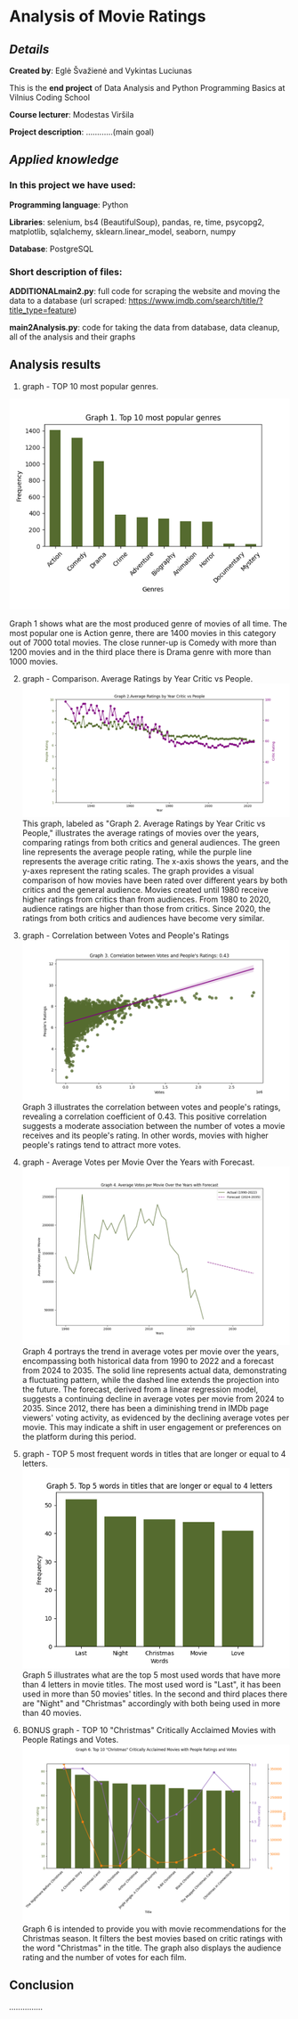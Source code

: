 # Analysis of Movie Ratings

## _Details_

**Created by**: Eglė Švažienė and Vykintas Luciunas

This is the **end project** of Data Analysis and Python Programming Basics at Vilnius Coding School

**Course lecturer**: Modestas Viršila

**Project description**: ............(main goal)

## _Applied knowledge_

### In this project we have used:

**Programming language**: Python

**Libraries**: selenium, bs4 (BeautifulSoup), pandas, re, time, psycopg2, matplotlib, sqlalchemy, sklearn.linear_model, seaborn, numpy

**Database**: PostgreSQL

### Short description of files:

**ADDITIONALmain2.py**: full code for scraping the website and moving the data to a database (url scraped: https://www.imdb.com/search/title/?title_type=feature)

**main2Analysis.py**: code for taking the data from database, data cleanup, all of the analysis and their graphs

## Analysis results


1. graph - TOP 10 most popular genres.

![1_graph_old5.png](1_graph_old5.png)

Graph 1 shows what are the most produced genre of movies of all time. The most popular one is Action genre, there are 1400 movies in this category out of 7000 total movies. The close runner-up is Comedy with more than 1200 movies and in the third place there is Drama genre with more than 1000 movies.


2. graph - Comparison. Average Ratings by Year Critic vs People.
![2_graph_old3.png](2_graph_old3.png)
This graph, labeled as "Graph 2. Average Ratings by Year Critic vs People," illustrates the average ratings of movies over the years, comparing ratings from both critics and general audiences. The green line represents the average people rating, while the purple line represents the average critic rating. The x-axis shows the years, and the y-axes represent the rating scales. 
The graph provides a visual comparison of how movies have been rated over different years by both critics and the general audience.
Movies created until 1980 receive higher ratings from critics than from audiences. From 1980 to 2020, audience ratings are higher than those from critics.
Since 2020, the ratings from both critics and audiences have become very similar.


3. graph - Correlation between Votes and People's Ratings
![3_graph_old2.png](3_graph_old2.png)
Graph 3 illustrates the correlation between votes and people's ratings, revealing a correlation coefficient of 0.43. This positive correlation suggests a moderate association between the number of votes a movie receives and its people's rating. In other words, movies with higher people's ratings tend to attract more votes.


4. graph - Average Votes per Movie Over the Years with Forecast.
![4_graph_old4.png](4_graph_old4.png)
Graph 4 portrays the trend in average votes per movie over the years, encompassing both historical data from 1990 to 2022 and a forecast from 2024 to 2035. The solid line represents actual data, demonstrating a fluctuating pattern, while the dashed line extends the projection into the future. The forecast, derived from a linear regression model, suggests a continuing decline in average votes per movie from 2024 to 2035.
Since 2012, there has been a diminishing trend in IMDb page viewers' voting activity, as evidenced by the declining average votes per movie. This may indicate a shift in user engagement or preferences on the platform during this period.


5. graph - TOP 5 most frequent words in titles that are longer or equal to 4 letters.
![5_graph_old1.png](5_graph_old1.png)
Graph 5 illustrates what are the top 5 most used words that have more than 4 letters in movie titles. The most used word is "Last", it has been used in more than 50 movies' titles. In the second and third places there are "Night" and "Christmas" accordingly with both being used in more than 40 movies.


6. BONUS graph - TOP 10 "Christmas" Critically Acclaimed Movies with People Ratings and Votes.
![6_graph_old6.png](6_graph_old6.png)
Graph 6 is intended to provide you with movie recommendations for the Christmas season. It filters the best movies based on critic ratings with the word "Christmas" in the title. The graph also displays the audience rating and the number of votes for each film.


## Conclusion

_..............._
